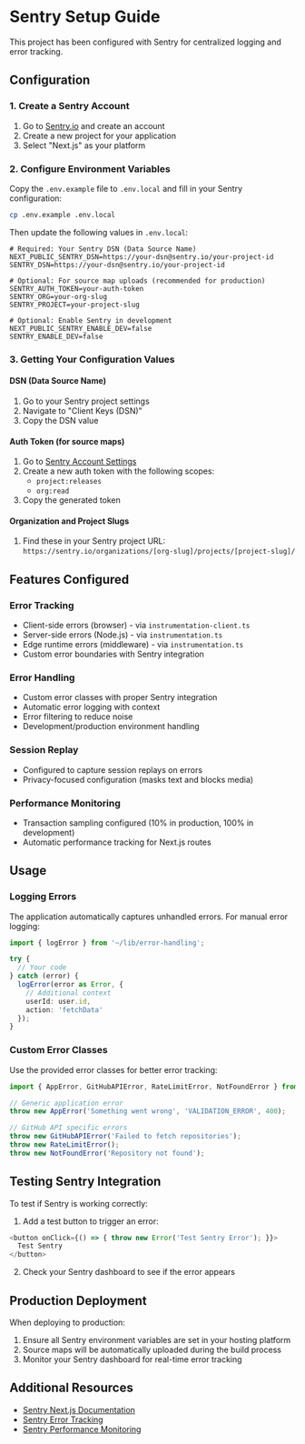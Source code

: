 # Sentry Setup Guide

This project has been configured with Sentry for centralized logging and error tracking.

## Configuration

### 1. Create a Sentry Account

1. Go to [Sentry.io](https://sentry.io) and create an account
2. Create a new project for your application
3. Select "Next.js" as your platform

### 2. Configure Environment Variables

Copy the `.env.example` file to `.env.local` and fill in your Sentry configuration:

```bash
cp .env.example .env.local
```

Then update the following values in `.env.local`:

```env
# Required: Your Sentry DSN (Data Source Name)
NEXT_PUBLIC_SENTRY_DSN=https://your-dsn@sentry.io/your-project-id
SENTRY_DSN=https://your-dsn@sentry.io/your-project-id

# Optional: For source map uploads (recommended for production)
SENTRY_AUTH_TOKEN=your-auth-token
SENTRY_ORG=your-org-slug
SENTRY_PROJECT=your-project-slug

# Optional: Enable Sentry in development
NEXT_PUBLIC_SENTRY_ENABLE_DEV=false
SENTRY_ENABLE_DEV=false
```

### 3. Getting Your Configuration Values

#### DSN (Data Source Name)
1. Go to your Sentry project settings
2. Navigate to "Client Keys (DSN)"
3. Copy the DSN value

#### Auth Token (for source maps)
1. Go to [Sentry Account Settings](https://sentry.io/settings/account/api/auth-tokens/)
2. Create a new auth token with the following scopes:
   - `project:releases`
   - `org:read`
3. Copy the generated token

#### Organization and Project Slugs
1. Find these in your Sentry project URL: `https://sentry.io/organizations/[org-slug]/projects/[project-slug]/`

## Features Configured

### Error Tracking
- Client-side errors (browser) - via `instrumentation-client.ts`
- Server-side errors (Node.js) - via `instrumentation.ts`
- Edge runtime errors (middleware) - via `instrumentation.ts`
- Custom error boundaries with Sentry integration

### Error Handling
- Custom error classes with proper Sentry integration
- Automatic error logging with context
- Error filtering to reduce noise
- Development/production environment handling

### Session Replay
- Configured to capture session replays on errors
- Privacy-focused configuration (masks text and blocks media)

### Performance Monitoring
- Transaction sampling configured (10% in production, 100% in development)
- Automatic performance tracking for Next.js routes

## Usage

### Logging Errors

The application automatically captures unhandled errors. For manual error logging:

```typescript
import { logError } from '~/lib/error-handling';

try {
  // Your code
} catch (error) {
  logError(error as Error, {
    // Additional context
    userId: user.id,
    action: 'fetchData'
  });
}
```

### Custom Error Classes

Use the provided error classes for better error tracking:

```typescript
import { AppError, GitHubAPIError, RateLimitError, NotFoundError } from '~/lib/error-handling';

// Generic application error
throw new AppError('Something went wrong', 'VALIDATION_ERROR', 400);

// GitHub API specific errors
throw new GitHubAPIError('Failed to fetch repositories');
throw new RateLimitError();
throw new NotFoundError('Repository not found');
```

## Testing Sentry Integration

To test if Sentry is working correctly:

1. Add a test button to trigger an error:
```typescript
<button onClick={() => { throw new Error('Test Sentry Error'); }}>
  Test Sentry
</button>
```

2. Check your Sentry dashboard to see if the error appears

## Production Deployment

When deploying to production:

1. Ensure all Sentry environment variables are set in your hosting platform
2. Source maps will be automatically uploaded during the build process
3. Monitor your Sentry dashboard for real-time error tracking

## Additional Resources

- [Sentry Next.js Documentation](https://docs.sentry.io/platforms/javascript/guides/nextjs/)
- [Sentry Error Tracking](https://docs.sentry.io/product/issues/)
- [Sentry Performance Monitoring](https://docs.sentry.io/product/performance/)